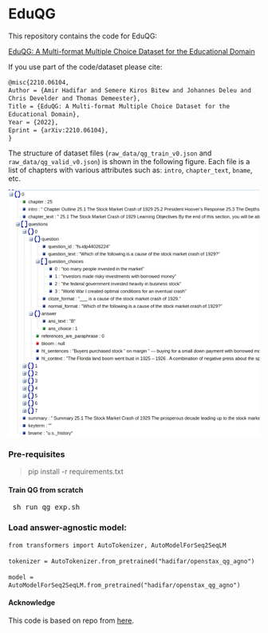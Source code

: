 # EduQG


This repository contains the code for EduQG:

[EduQG: A Multi-format Multiple Choice Dataset for the Educational Domain](https://arxiv.org/abs/2210.06104)

If you use part of the code/dataset please cite:  

```  
@misc{2210.06104,
Author = {Amir Hadifar and Semere Kiros Bitew and Johannes Deleu and Chris Develder and Thomas Demeester},
Title = {EduQG: A Multi-format Multiple Choice Dataset for the Educational Domain},
Year = {2022},
Eprint = {arXiv:2210.06104},
}
```

The structure of dataset files (`raw_data/qg_train_v0.json` and `raw_data/qg_valid_v0.json`) is shown in the following figure. Each file is a list of chapters with various attributes such as: `intro`, `chapter_text`, `bname`, etc. 

![alt text](https://raw.githubusercontent.com/hadifar/question-generation/main/resources/json_schema.png)

### Pre-requisites ###

> pip install -r requirements.txt 


#### Train QG from scratch ###

<pre> sh run_qg_exp.sh
</pre>

### Load answer-agnostic model:
```
from transformers import AutoTokenizer, AutoModelForSeq2SeqLM

tokenizer = AutoTokenizer.from_pretrained("hadifar/openstax_qg_agno")

model = AutoModelForSeq2SeqLM.from_pretrained("hadifar/openstax_qg_agno")
```


#### Acknowledge

This code is based on repo from [here](https://github.com/patil-suraj/question_generation).
